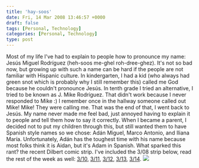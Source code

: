 ```yaml
---
title: 'hay-soos'
date: Fri, 14 Mar 2008 13:46:57 +0000
draft: false
tags: [Personal, Technology]
categories: [Personal, Technology]
type: post
---
```


Most of my life I've had to explain to people how to pronounce my name: Jesús Miguel Rodríguez (heh-soos me-ghel roh-dree-ghez). It's not so bad now, but growing up with such a name can be hard if the people are not familiar with Hispanic culture. In kindergarten, I had a kid (who always had green snot which is probably why I still remember this) called me God because he couldn't pronounce Jesús. In tenth grade I tried an alternative, I tried to be known as J. Mike Rodríguez. That didn't work because I never responded to Mike :) I remember once in the hallway someone called out Mike! Mike! They were calling me. That was the end of that, I went back to Jesús. My name never made me feel bad, just annoyed having to explain it to people and tell them how to say it correctly. When I became a parent, I decided not to put my children through this, but still wanted them to have Spanish style names so we chose: Adán Miguel, Marco Antonio, and Iliana María. Unfortunately, Adán has the toughest time with his name because most folks think it is Aidan, but it's Adam in Spanish. What sparked this rant? the recent Dilbert comic strip. I've included the 3/08 strip below, read the rest of the week as well: [3/10](http://www.dilbert.com/comics/dilbert/archive/dilbert-20080310.html), [3/11](http://www.dilbert.com/comics/dilbert/archive/dilbert-20080311.html), [3/12](http://www.dilbert.com/comics/dilbert/archive/dilbert-20080312.html), [3/13](http://www.dilbert.com/comics/dilbert/archive/dilbert-20080313.html), [3/14](http://www.dilbert.com/comics/dilbert/archive/dilbert-20080314.html). [![](http://www.dilbert.com/comics/dilbert/archive/images/dilbert2008034074808.gif)](http://www.dilbert.com/comics/dilbert/archive/dilbert-20080308.html)